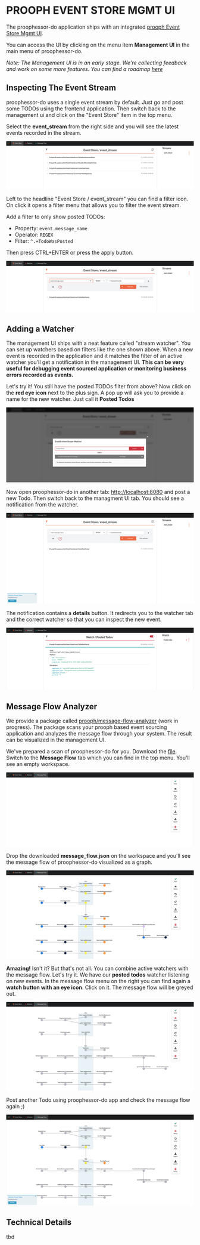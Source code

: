 # PROOPH EVENT STORE MGMT UI

The proophessor-do application ships with an integrated [prooph Event Store Mgmt UI](https://github.com/prooph/event-store-mgmt-ui).

You can access the UI by clicking on the menu item **Management UI** in the main menu of proophessor-do.

*Note: The Management UI is in an early stage. We're collecting feedback and work on some more features. You can find a roadmap [here](https://github.com/prooph/event-store-mgmt-ui/issues/1)*

## Inspecting The Event Stream

proophessor-do uses a single event stream by default. Just go and post some TODOs using the frontend application.
Then switch back to the management ui and click on the "Event Store" item in the top menu.

Select the **event_stream** from the right side and you will see the latest events recorded in the stream.

![Event Stream](./img/event_stream.png)

Left to the headline "Event Store / event_stream" you can find a filter icon. On click it opens a filter menu
that allows you to filter the event stream.

Add a filter to only show posted TODOs: 
- Property: `event.message_name`
- Operator: `REGEX`
- Filter: `^.+TodoWasPosted`

Then press CTRL+ENTER or press the apply button.

![Filtered Stream](./img/filtered_stream.png)

## Adding a Watcher

The management UI ships with a neat feature called "stream watcher". You can set up watchers based on filters like
the one shown above. When a new event is recorded in the application and it matches the filter of an active watcher you'll 
get a notification in the management UI. 
**This can be very useful for debugging event sourced application or monitoring business errors recorded as events.**

Let's try it! You still have the posted TODOs filter from above? Now click on the **red eye icon** next to the plus sign.
A pop up will ask you to provide a name for the new watcher. Just call it **Posted Todos**

![Create Watcher](./img/create_watcher.png)

Now open proophessor-do in another tab: [http://localhost:8080](http://localhost:8080)
and post a new Todo. Then switch back to the managment UI tab. You should see a notification from the watcher.

![Watcher Notification](./img/watcher_notification.png)

The notification contains a **details** button. It redirects you to the watcher tab and the correct watcher so that you can
inspect the new event.

![Watcher Tab](./img/watcher_tab.png)

## Message Flow Analyzer

We provide a package called [prooph/message-flow-analyzer](https://github.com/prooph/message-flow-analyzer) (work in progress).
The package scans your prooph based event sourcing application and analyzes the message flow through your system.
The result can be visualized in the management UI.

We've prepared a scan of proophessor-do for you. Download the [file](message_flow.json).
Switch to the **Message Flow** tab which you can find in the top menu. You'll see an empty workspace.

![Empty Analyzer](./img/empty_analyzer.png)

Drop the downloaded **message_flow.json** on the workspace and you'll see the message flow of proophessor-do visualized as a graph.

![Message Flow](./img/message_flow_prooph_do.png)

**Amazing!** Isn't it? But that's not all. You can combine active watchers with the message flow. Let's try it.
We have our **posted todos** watcher listening on new events. In the message flow menu on the right you can find
again a **watch button with an eye icon**. Click on it. The message flow will be greyed out.

![Watching Flow](./img/watching_flow.png)

Post another Todo using proophessor-do app and check the message flow again ;)

![Matched Event](./img/matched_event.png)

## Technical Details

tbd